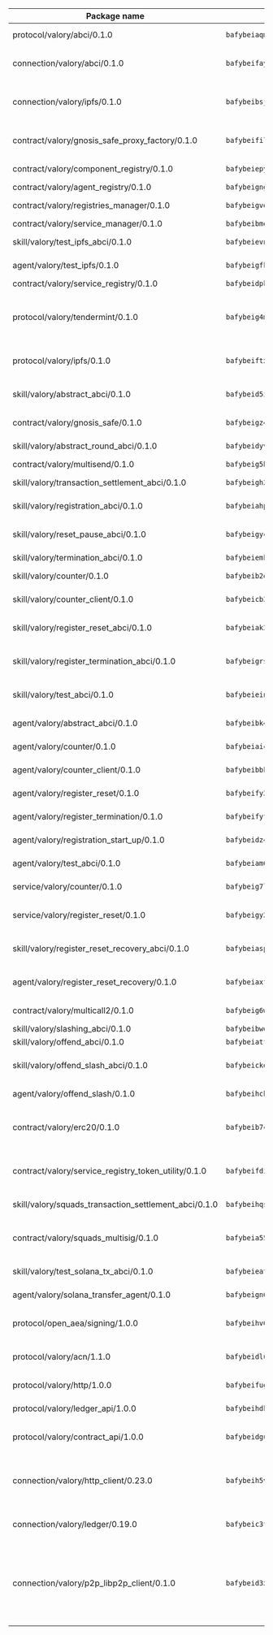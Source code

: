 | Package name                                                  | Package hash                                                  | Description                                                                                                                |
| ------------------------------------------------------------- | ------------------------------------------------------------- | -------------------------------------------------------------------------------------------------------------------------- |
| protocol/valory/abci/0.1.0                                    | `bafybeiaqmp7kocbfdboksayeqhkbrynvlfzsx4uy4x6nohywnmaig4an7u` | A protocol for ABCI requests and responses.                                                                                |
| connection/valory/abci/0.1.0                                  | `bafybeifayintcj6leeg2bhteucqvdvz2jdorxbt2fkgoht3hkprhqozjay` | connection to wrap communication with an ABCI server.                                                                      |
| connection/valory/ipfs/0.1.0                                  | `bafybeibsjllc2l62jvc4gdyv73irldlvbqlslytm4gw6xjvugcp5oylx44` | A connection responsible for uploading and downloading files from IPFS.                                                    |
| contract/valory/gnosis_safe_proxy_factory/0.1.0               | `bafybeifilkilg2vw5ry7zyof3mmwgnfinheusnu53dv3ocxhppypgaouo4` | Gnosis Safe proxy factory (GnosisSafeProxyFactory) contract                                                                |
| contract/valory/component_registry/0.1.0                      | `bafybeiepywewigowj533f55orx7oys3kk5lgdc247p2267scqfyp4gnqle` | Component registry contract                                                                                                |
| contract/valory/agent_registry/0.1.0                          | `bafybeignghdk7oqvyg722gz66tbuj2vj4vkatguj4b6lf5fqzqxkktcke4` | Agent registry contract                                                                                                    |
| contract/valory/registries_manager/0.1.0                      | `bafybeigvdzmxq2kfizvhwu43vcjlsddkftltv53e5xc7yqnadweari3kqi` | Registries Manager contract                                                                                                |
| contract/valory/service_manager/0.1.0                         | `bafybeibmqewfh5wnayopneyv4vx35n5k7loavzmcazyevntdoskw7vasom` | Service Manager contract                                                                                                   |
| skill/valory/test_ipfs_abci/0.1.0                             | `bafybeievnvmkhtfdl2mt5iet7dmy5qsl2buiay5j7koi7hbfwblqkbxcp4` | IPFS e2e testing application.                                                                                              |
| agent/valory/test_ipfs/0.1.0                                  | `bafybeigfkem2uovpmjpzn6fr2qdndlt6pdybb7mckbjh3lkl3jtaojszcu` | Agent for testing the ABCI connection.                                                                                     |
| contract/valory/service_registry/0.1.0                        | `bafybeidpkiceitrh3w2j4o7ctjjsdbn3ma4lfvnlpyvks53exdsyjhoc5i` | Service Registry contract                                                                                                  |
| protocol/valory/tendermint/0.1.0                              | `bafybeig4mi3vmlv5zpbjbfuzcgida6j5f2nhrpedxicmrrfjweqc5r7cra` | A protocol for communication between two AEAs to share tendermint configuration details.                                   |
| protocol/valory/ipfs/0.1.0                                    | `bafybeiftxi2qhreewgsc5wevogi7yc5g6hbcbo4uiuaibauhv3nhfcdtvm` | A protocol specification for IPFS requests and responses.                                                                  |
| skill/valory/abstract_abci/0.1.0                              | `bafybeid5iagpqoynoapv3raz4str3wdhijijioo5iopigcruoi5wlgmmwu` | The abci skill provides a template of an ABCI application.                                                                 |
| contract/valory/gnosis_safe/0.1.0                             | `bafybeigz4lf4b536uxb52tmqkfajdjtszclv67gtqitygrkaww4vzg2fle` | Gnosis Safe (GnosisSafeL2) contract                                                                                        |
| skill/valory/abstract_round_abci/0.1.0                        | `bafybeidyvlsrvt3u6avx3im4j324cl5eba4ddszroxzgsq5jk5p5nr7apm` | abstract round-based ABCI application                                                                                      |
| contract/valory/multisend/0.1.0                               | `bafybeig5byt5urg2d2bsecufxe5ql7f4mezg3mekfleeh32nmuusx66p4y` | MultiSend contract                                                                                                         |
| skill/valory/transaction_settlement_abci/0.1.0                | `bafybeigh2kbqthwpqpuppfj5o6wsxrljcffgv37kcczzaaexcgemk3xddu` | ABCI application for transaction settlement.                                                                               |
| skill/valory/registration_abci/0.1.0                          | `bafybeiahp6gecvdfcnl6gdc2ivtc3nd6ulvqcndvvgbrjd7br6iqfnwq6i` | ABCI application for common apps.                                                                                          |
| skill/valory/reset_pause_abci/0.1.0                           | `bafybeigycp3sxqatkfmtemyamuhoby4dwcnwok7xy4rmhzh3hrcyzizuza` | ABCI application for resetting and pausing app executions.                                                                 |
| skill/valory/termination_abci/0.1.0                           | `bafybeiemkcrv26y5sclmumhebtydey5smw3yodqpx3p75efqml4ztvwgha` | Termination skill.                                                                                                         |
| skill/valory/counter/0.1.0                                    | `bafybeib2eycnxu54mssmfiiyfpf5zedpzgne6pmylibtfnsouufav443dm` | The ABCI Counter application example.                                                                                      |
| skill/valory/counter_client/0.1.0                             | `bafybeicb37pj26xbknovfox5hwpuh26p3p44uh32tclpj5cwpgvhbmdl4y` | A client for the ABCI counter application.                                                                                 |
| skill/valory/register_reset_abci/0.1.0                        | `bafybeiak3m3lkuaixglbxcykfvyexo6vumfscfpwsjkq7k5rjrjvjuy5oy` | ABCI application for dummy skill that registers and resets                                                                 |
| skill/valory/register_termination_abci/0.1.0                  | `bafybeigrsoikmshfav3bkeif6tm45jbadym7fadxf6mdqum2gzttlc7ove` | ABCI application for dummy skill that registers and resets                                                                 |
| skill/valory/test_abci/0.1.0                                  | `bafybeieinjzv5gmp24m7clo5mof666supdtwq6oz3l2oaiyn3qhzadqpiq` | ABCI application for testing the ABCI connection.                                                                          |
| agent/valory/abstract_abci/0.1.0                              | `bafybeibk43b5yler4czijzjemkifyu2jx4hqbqh2n4xhuh7knxpz4m3rnm` | The abstract ABCI AEA - for testing purposes only.                                                                         |
| agent/valory/counter/0.1.0                                    | `bafybeiaicwm5wkl7tgil6hqwesdqjy7kfh7nvp6y42af62onyrqs5r2u5u` | The ABCI Counter example as an AEA                                                                                         |
| agent/valory/counter_client/0.1.0                             | `bafybeibbkqmoihxh52kohj43riwqpgkijtbzw7vz56muopurqymz6t7v4q` | The ABCI Counter example as an AEA                                                                                         |
| agent/valory/register_reset/0.1.0                             | `bafybeify3pvdxzvfl4rrqqgjbc6cozmldw4r7r2dx4likku6zms2pcz2bi` | Register reset to replicate Tendermint issue.                                                                              |
| agent/valory/register_termination/0.1.0                       | `bafybeifyfziy66yi5wia6x5uqgrf3j72ko6at4fq4s7xl22ekuprykxdze` | Register terminate to test the termination feature.                                                                        |
| agent/valory/registration_start_up/0.1.0                      | `bafybeidz4vgbkbkckx2dvv5xtb245o5f5sl344cpefkowm6ddvu7m5e2p4` | Registration start-up ABCI example.                                                                                        |
| agent/valory/test_abci/0.1.0                                  | `bafybeiam66ayuobuanrpbwwiw56z4caujauvrfro3iywtgiilzddbed2eu` | Agent for testing the ABCI connection.                                                                                     |
| service/valory/counter/0.1.0                                  | `bafybeig7lnbfxmfxdlkfakfaw7ohcc3p2tlknbidepol4m7ldjdmuqwyzu` | A set of agents incrementing a counter                                                                                     |
| service/valory/register_reset/0.1.0                           | `bafybeigy24gmubhzpzqi27fgrmhkqfszufzibyergdf7qn57u5phrb5dhq` | Test and debug tendermint reset mechanism.                                                                                 |
| skill/valory/register_reset_recovery_abci/0.1.0               | `bafybeiasprrgj6ilt5hffc3lttgerbcmfukf6gse7wjqdrb7wcd4ygqumy` | ABCI application for dummy skill that registers and resets                                                                 |
| agent/valory/register_reset_recovery/0.1.0                    | `bafybeiaxfybysbynnioy4liswlxkjjlgjmho4mnzwo54daeera6zpsdurm` | Agent to showcase hard reset as a recovery mechanism.                                                                      |
| contract/valory/multicall2/0.1.0                              | `bafybeig6wx5lj3gxmkrxj2zqqbebkbvtrpflt3lqqsubf552fzye7zmwwy` | The MakerDAO multicall2 contract.                                                                                          |
| skill/valory/slashing_abci/0.1.0                              | `bafybeibwdwwlqhhz3aj6j2aduzfyqd56me6phxikkx732kp6v7xaiz72qy` | Slashing skill.                                                                                                            |
| skill/valory/offend_abci/0.1.0                                | `bafybeiatfttl3yukz7lt5wuqn7vrxbdlgsjipstllo3oo57rfw46tohpdq` | Offend ABCI application.                                                                                                   |
| skill/valory/offend_slash_abci/0.1.0                          | `bafybeickqgez3au5mwggc4rm47g3esa4g6fieq45aloow3muokseyexzxq` | ABCI application used in order to test the slashing abci                                                                   |
| agent/valory/offend_slash/0.1.0                               | `bafybeihchkxmo62dtol5ozhyx32wvobz4k3ptmlpdofdxsdxshhmnqw6ju` | Offend and slash to test the slashing feature.                                                                             |
| contract/valory/erc20/0.1.0                                   | `bafybeib7ctk3deleyxayrqvropewefr2muj4kcqe3t3wscak25bjmxnqwe` | The scaffold contract scaffolds a contract to be implemented by the developer.                                             |
| contract/valory/service_registry_token_utility/0.1.0          | `bafybeifdia2y5546tvk6xzxeaqzf2n5n7dutj2hdzbgenxohaqhjtnjqm4` | The scaffold contract scaffolds a contract to be implemented by the developer.                                             |
| skill/valory/squads_transaction_settlement_abci/0.1.0         | `bafybeihqs4ajso5jfo2uw74iwy6ayrp2j3oxu37uk5gm5f2qophzxzuzfy` | ABCI application for transaction settlement.                                                                               |
| contract/valory/squads_multisig/0.1.0                         | `bafybeia55yraczrod5zhf2gvwichlrofhmydwzilgfzvecvw3aygs3rnpy` | The scaffold contract scaffolds a contract to be implemented by the developer.                                             |
| skill/valory/test_solana_tx_abci/0.1.0                        | `bafybeieatdml3yeaiqhg3tyswjlsrrrg5aqntlgxanpmajhnv3icbzbuve` | SOLANA e2e testing application.                                                                                            |
| agent/valory/solana_transfer_agent/0.1.0                      | `bafybeign6k4fix64474t4jz2hu3csasxhyfzczle7z4w77xf7qibrc3nhi` | Register terminate to test the termination feature.                                                                        |
| protocol/open_aea/signing/1.0.0                               | `bafybeihv62fim3wl2bayavfcg3u5e5cxu3b7brtu4cn5xoxd6lqwachasi` | A protocol for communication between skills and decision maker.                                                            |
| protocol/valory/acn/1.1.0                                     | `bafybeidluaoeakae3exseupaea4i3yvvk5vivyt227xshjlffywwxzcxqe` | The protocol used for envelope delivery on the ACN.                                                                        |
| protocol/valory/http/1.0.0                                    | `bafybeifugzl63kfdmwrxwphrnrhj7bn6iruxieme3a4ntzejf6kmtuwmae` | A protocol for HTTP requests and responses.                                                                                |
| protocol/valory/ledger_api/1.0.0                              | `bafybeihdk6psr4guxmbcrc26jr2cbgzpd5aljkqvpwo64bvaz7tdti2oni` | A protocol for ledger APIs requests and responses.                                                                         |
| protocol/valory/contract_api/1.0.0                            | `bafybeidgu7o5llh26xp3u3ebq3yluull5lupiyeu6iooi2xyymdrgnzq5i` | A protocol for contract APIs requests and responses.                                                                       |
| connection/valory/http_client/0.23.0                          | `bafybeih5vzo22p2umhqo52nzluaanxx7kejvvpcpdsrdymckkyvmsim6gm` | The HTTP_client connection that wraps a web-based client connecting to a RESTful API specification.                        |
| connection/valory/ledger/0.19.0                               | `bafybeic3ft7l7ca3qgnderm4xupsfmyoihgi27ukotnz7b5hdczla2enya` | A connection to interact with any ledger API and contract API.                                                             |
| connection/valory/p2p_libp2p_client/0.1.0                     | `bafybeid3xg5k2ol5adflqloy75ibgljmol6xsvzvezebsg7oudxeeolz7e` | The libp2p client connection implements a tcp connection to a running libp2p node as a traffic delegate to send/receive envelopes to/from agents in the DHT. |
